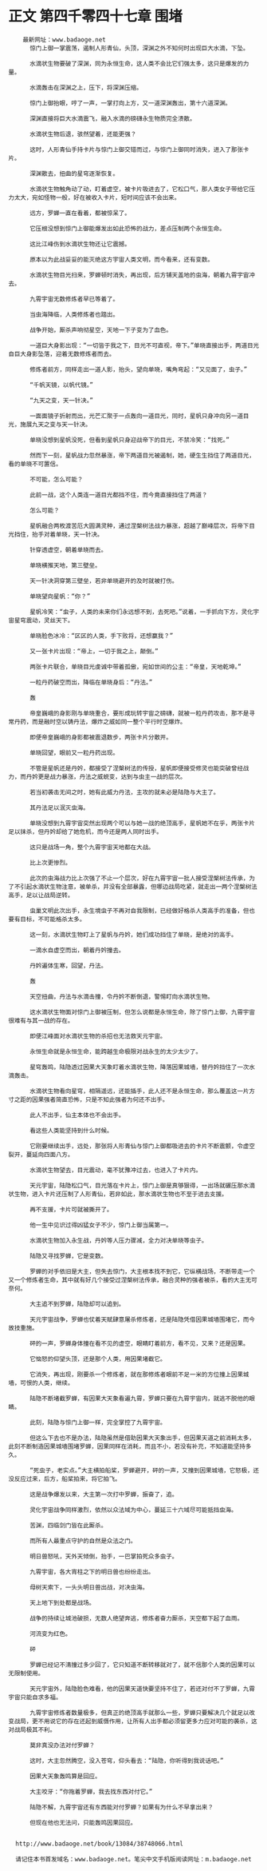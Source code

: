 # 正文 第四千零四十七章 围堵
        最新网址：www.badaoge.net
          惊门上御一掌震荡，遏制人形青仙，头顶，深渊之外不知何时出现巨大水滴，下坠。
      
          水滴状生物要破了深渊，同为永恒生命，这人类不会比它们强太多，这只是爆发的力量。
      
          水滴轰击在深渊之上，压下，将深渊压缩。
      
          惊门上御抬眼，哼了一声，一掌打向上方，又一道深渊轰出，第十六道深渊。
      
          深渊直接将巨大水滴震飞，融入水滴的磅礴永生物质完全溃散。
      
          水滴状生物后退，骇然望着，还能更强？
      
          这时，人形青仙手持卡片与惊门上御交错而过，与惊门上御同时消失，进入了那张卡片。
      
          深渊散去，扭曲的星穹逐渐恢复。
      
          水滴状生物触角动了动，盯着虚空，被卡片吸进去了，它松口气，那人类女子带给它压力太大，宛如怪物一般，好在被收入卡片，短时间应该不会出来。
      
          远方，罗蝉一直在看着，都被惊呆了。
      
          它压根没想到惊门上御能爆发出如此恐怖的战力，差点压制两个永恒生命。
      
          这比江峰伤到水滴状生物还让它震撼。
      
          原本以为此战妥妥的能灭绝这方宇宙人类文明，而今看来，还有变数。
      
          水滴状生物目光扫来，罗蝉顿时消失，再出现，后方铺天盖地的虫海，朝着九霄宇宙冲去。
      
          九霄宇宙无数修炼者早已等着了。
      
          当虫海降临，人类修炼者也踏出。
      
          战争开始，厮杀声响彻星空，天地一下子变为了血色。
      
          一道巨大身影出现：“一切皆于我之下，目光不可直视，帝下。”单晓直接出手，两道目光自巨大身影坠落，迎着无数修炼者而去。
      
          修炼者前方，同样走出一道人影，抬头，望向单晓，嘴角弯起：“又见面了，虫子。”
      
          “千帆天镜，以帆代镜。”
      
          “九天之变，天一针决。”
      
          一面面镜子折射而出，光芒汇聚于一点轰向一道目光，同时，星帆只身冲向另一道目光，施展九天之变与天一针决。
      
          单晓没想到星帆没死，但看到星帆只身迎战帝下的目光，不禁冷笑：“找死。”
      
          然而下一刻，星帆战力忽然暴涨，帝下两道目光被遏制，她，硬生生挡住了两道目光，看的单晓不可置信。
      
          不可能，怎么可能？
      
          此前一战，这个人类连一道目光都挡不住，而今竟直接挡住了两道？
      
          怎么可能？
      
          星帆融合两枚渡苦厄大圆满灵种，通过涅槃树法战力暴涨，超越了巅峰层次，将帝下目光挡住，抬手对着单晓，天一针决。
      
          针穿透虚空，朝着单晓而去。
      
          单晓横推天地，第三壁垒。
      
          天一针决洞穿第三壁垒，若非单晓避开的及时就被打伤。
      
          单晓望向星帆：“你？”
      
          星帆冷笑：“虫子，人类的未来你们永远想不到，去死吧。”说着，一手抓向下方，灵化宇宙星穹震动，灵丝天下。
      
          单晓脸色冰冷：“区区的人类，手下败将，还想赢我？”
      
          又一张卡片出现：“帝上，一切于我之上，颠倒。”
      
          两张卡片联合，单晓目光虔诚中带着孤傲，宛如世间的公主：“帝皇，天地乾坤。”
      
          一粒丹药破空而出，降临在单晓身后：“丹法。”
      
          轰
      
          帝皇巍峨的身影刚与单晓重合，要形成玩转宇宙之磅礴，就被一粒丹药攻击，那不是寻常丹药，而是融时空以铸丹法，爆炸之威如同一整个平行时空爆炸。
      
          即便帝皇巍峨的身影都被震退数步，两张卡片分散开。
      
          单晓回望，眼前又一粒丹药出现。
      
          不管是星帆还是丹妗，都接受了涅槃树法的传授，星帆即便接受修灵也能突破曾经战力，而丹妗更是战力暴涨，丹法之威蜕变，达到与虫主一战的层次。
      
          若当初袭击无间之时，她有此威力丹法，主攻的就未必是陆隐与大主了。
      
          其丹法足以泯灭虫海。
      
          单晓没想到九霄宇宙突然出现两个可以与她一战的绝顶高手，星帆她不在乎，两张卡片足以抹杀，但丹妗却给了她危机，而今还是两人同时出手。
      
          这只是战场一角，整个九霄宇宙天地都在大战。
      
          比上次更惨烈。
      
          此次的虫海战力比上次强了不止一个层次，好在九霄宇宙一批人接受涅槃树法传承，为了不引起水滴状生物注意，被单杀，并没有全部暴露，但哪边战局吃紧，就走出一两个涅槃树法高手，足以让战局逆转。
      
          虫巢文明此次出手，永生境虫子不再对自我限制，已经做好格杀人类高手的准备，但也要有目标，不可能格杀太多。
      
          这一刻，水滴状生物盯上了星帆与丹妗，她们成功挡住了单晓，是绝对的高手。
      
          一滴水自虚空而出，朝着丹妗撞去。
      
          丹妗遍体生寒，回望，丹法。
      
          轰
      
          天空扭曲，丹法与水滴击撞，令丹妗不断倒退，警惕盯向水滴状生物。
      
          这水滴状生物面对惊门上御被压制，但怎么说都是永恒生命，除了惊门上御，九霄宇宙很难有与其一战的存在。
      
          即便江峰面对水滴状生物的杀招也无法救天元宇宙。
      
          永恒生命就是永恒生命，能跨越生命极限对战永生的太少太少了。
      
          星穹轰鸣，陆隐透过因果大天象盯着水滴状生物，降落因果城墙，替丹妗挡住了一次水滴轰击。
      
          水滴状生物看向星穹，相隔遥远，还能插手，此人还不是永恒生命，那么覆盖这一片方寸之距的因果强者简直恐怖，只是不知此强者为何还不出手。
      
          此人不出手，仙主本体也不会出手。
      
          看这些人类能坚持到什么时候。
      
          它刚要继续出手，远处，那张将人形青仙与惊门上御都吸进去的卡片不断震颤，令虚空裂开，蔓延向四面八方。
      
          水滴状生物望去，目光震动，毫不犹豫冲过去，也进入了卡片内。
      
          天元宇宙，陆隐松口气，目光落在卡片上，惊门上御是真够狠得，一出场就碾压那水滴状生物，进入卡片还压制了人形青仙，若非如此，那水滴状生物也不至于进去支援。
      
          再不支援，卡片可就被撕开了。
      
          他一生中见识过得凶猛女子不少，惊门上御当属第一。
      
          水滴状生物加入永生战，丹妗等人压力骤减，全力对决单晓等虫子。
      
          陆隐又寻找罗蝉，它是变数。
      
          罗蝉的对手依旧是大主，但失去惊门，大主根本找不到它，它纵横战场，不断带走一个又一个修炼者生命，其中就有好几个接受过涅槃树法传承，融合灵种的强者被杀，看的大主无可奈何。
      
          大主追不到罗蝉，陆隐却可以追到。
      
          天元宇宙战争，罗蝉也仗着天赋肆意屠杀修炼者，还是陆隐凭借因果城墙围堵它，而今故技重施。
      
          砰的一声，罗蝉身体撞在看不见的虚空，眼睛盯着前方，看不见，又来？还是因果。
      
          它恼怒的仰望头顶，还是那个人类，用因果堵截它。
      
          它消失，再出现，刚要杀一个修炼者，就在那修炼者眼前不足一米的方位撞上因果城墙，可恨的人类，继续。
      
          陆隐不断堵截罗蝉，有因果大天象看遍九霄，罗蝉只要在九霄宇宙内，就逃不脱他的眼睛。
      
          此刻，陆隐与惊门上御一样，完全掌控了九霄宇宙。
      
          但这么下去也不是办法，陆隐虽然是借助因果大天象出手，但因果天道之前消耗太多，此刻不断制造因果城墙围堵罗蝉，因果同样在消耗，而且不小，若没有补充，不知道能坚持多久。
      
          “死虫子，老实点。”大主横拍船桨，罗蝉避开，砰的一声，又撞到因果城墙，它怒极，还没反应过来，后方，船桨拍来，将它拍飞。
      
          这是战争爆发以来，大主第一次打中罗蝉，振奋了，追。
      
          灵化宇宙战争同样激烈，依然以众法域为中心，蔓延三十六域尽可能抵挡虫海。
      
          苦渊，四临剑门皆在此厮杀。
      
          而所有人最重点守护的自然是众法之门。
      
          明日兽怒吼，天外天倾倒，抬手，一巴掌拍死众多虫子。
      
          九霄宇宙，各大宵柱之下的明日兽也纷纷走出。
      
          母树天索下，一头头明日兽出战，对决虫海。
      
          天上地下到处都是战场。
      
          战争的持续让城池破损，无数人绝望奔逃，修炼者奋力厮杀，天空都下起了血雨。
      
          河流变为红色。
      
          砰
      
          罗蝉已经记不清撞过多少回了，它只知道不断转移就对了，就不信那个人类的因果可以无限制使用。
      
          天元宇宙外，陆隐脸色难看，他的因果天道快要坚持不住了，若还对付不了罗蝉，九霄宇宙只能自求多福。
      
          九霄宇宙修炼者数量极多，但真正的绝顶高手就那么一些，罗蝉只要解决几个就足以改变战局，更不用说它的存在还起到威慑作用，让所有人出手都必须留更多力应对可能的袭杀，这对战局极其不利。
      
          莫非真没办法对付罗蝉？
      
          这时，大主忽然腾空，没入苍穹，仰头看去：“陆隐，你听得到我说话吧。”
      
          因果大天象轰鸣算是回应。
      
          大主咬牙：“你拖着罗蝉，我去找东西对付它。”
      
          陆隐不解，九霄宇宙还有东西能对付罗蝉？如果有为什么不早拿出来？
      
          但现在他也无法问，只能轰鸣因果回应。
      
      
      http://www.badaoge.net/book/13084/38748066.html
      
      请记住本书首发域名：www.badaoge.net。笔尖中文手机版阅读网址：m.badaoge.net